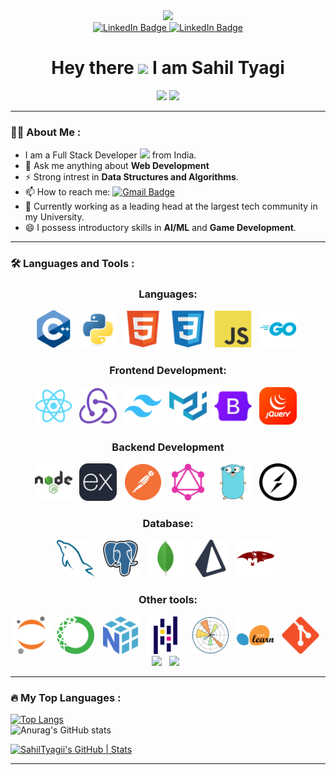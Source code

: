 <div class = "header" align = "center">
  <img src = "https://media.giphy.com/media/v1.Y2lkPTc5MGI3NjExczVqcTF0ZHRqcnlvMWtsanh5OGJ1dTkxeDBhdzR6YzQ2aDNobjFrZiZlcD12MV9naWZzX3NlYXJjaCZjdD1n/bGgsc5mWoryfgKBx1u/giphy.gif" width = 200>
</div>

<div id = "badges" align = "center">
  <a href = "https://www.linkedin.com/in/sahil-tyagi-b4a02325a/">
    <img src = "https://img.shields.io/badge/LinkedIn-blue?logo=linkedin&logoColor=white&style=for-the-badge" alt = "LinkedIn Badge">
  </a>
  <a href = "https://www.instagram.com/sahil.tyagii/">
    <img src = "https://img.shields.io/badge/Instagram-purple?logo=instagram&logoColor=white&style=for-the-badge" alt = "LinkedIn Badge">
  </a>
</div>
<!---
<div class = "views" align = "center">
  <img src="https://komarev.com/ghpvc/?username=SahilTyagii&style=flat-square&color=blue" alt=""/>
</div>
--->
<h1 align = "center">
  Hey there
  <img src="https://media.giphy.com/media/hvRJCLFzcasrR4ia7z/giphy.gif" width="30px"/>
  I am Sahil Tyagi
</h1>

<div align="center">
<!--   <img src="https://media.giphy.com/media/dWesBcTLavkZuG35MI/giphy.gif" width="600" height="300"/> -->
  <img src = "https://assets.leetcode.com/static_assets/marketing/2024-50.gif" width = 200>
  <img src = "https://assets.leetcode.com/static_assets/marketing/2024-100-new.gif" width = 200>
</div>

---

### 👨‍💻 About Me :
- I am a Full Stack Developer <img src="https://media.giphy.com/media/WUlplcMpOCEmTGBtBW/giphy.gif" width="30"> from India.
- 🌱 Ask me anything about **Web Development**
- ⚡ Strong intrest in **Data Structures and Algorithms**.
- 📫 How to reach me: <a href = "mailto:tyagi28sahil@gmail.com"><img src = "https://img.shields.io/badge/Gmail-red?logo=gmail&logoColor=white&style=for-the-badge" alt = "Gmail Badge" width = "60px"></a>
- 💙 Currently working as a leading head at the largest tech community in my University.
- 😄 I possess introductory skills in **AI/ML** and **Game Development**.
---
### 🛠️ Languages and Tools :

<div align="center">
  
  ### **Languages:**
  
  <img src = "https://github.com/devicons/devicon/blob/master/icons/cplusplus/cplusplus-original.svg" width = "60"> &nbsp;
  <img src = "https://github.com/devicons/devicon/blob/master/icons/python/python-original.svg" width = "60"> &nbsp;
  <img src = "https://github.com/devicons/devicon/blob/master/icons/html5/html5-original.svg" width = "60"> &nbsp;
  <img src = "https://github.com/devicons/devicon/blob/master/icons/css3/css3-original.svg" width = "60"> &nbsp;
  <img src = "https://github.com/devicons/devicon/blob/master/icons/javascript/javascript-original.svg" width = "60"> &nbsp;
  <img src = "https://github.com/devicons/devicon/blob/master/icons/go/go-original-wordmark.svg" width = "60"> &nbsp;

  ### **Frontend Development:**

  <img src = "https://github.com/devicons/devicon/blob/master/icons/react/react-original.svg" width = "60"> &nbsp;
  <img src = "https://github.com/devicons/devicon/blob/master/icons/redux/redux-original.svg" width = "60"> &nbsp;
  <img src = "https://github.com/devicons/devicon/blob/master/icons/tailwindcss/tailwindcss-original.svg" width = "60"> &nbsp;
  <img src = "https://github.com/devicons/devicon/blob/master/icons/materialui/materialui-original.svg" width = "60"> &nbsp;
  <img src = "https://github.com/devicons/devicon/blob/master/icons/bootstrap/bootstrap-original.svg" width = "60"> &nbsp;
  <img src = "https://github.com/tandpfun/skill-icons/blob/main/icons/JQuery.svg" width = "60"> &nbsp;

  ### **Backend Development**
  
  <img src = "https://github.com/devicons/devicon/blob/master/icons/nodejs/nodejs-original-wordmark.svg" width = "60"> &nbsp;
  <img src = "https://github.com/tandpfun/skill-icons/blob/main/icons/ExpressJS-Dark.svg" width = "60"> &nbsp;
  <img src = "https://github.com/devicons/devicon/blob/master/icons/postman/postman-original.svg" width = "60"> &nbsp;
  <img src = "https://github.com/devicons/devicon/blob/master/icons/graphql/graphql-plain.svg" width = "60"> &nbsp;
  <img src = "https://github.com/devicons/devicon/blob/master/icons/go/go-original.svg" width = "60"> &nbsp;
  <img src = "https://github.com/devicons/devicon/blob/master/icons/socketio/socketio-original.svg" width = "60"> &nbsp;
  
  ### **Database:**
  <img src = "https://github.com/devicons/devicon/blob/master/icons/mysql/mysql-original.svg" width = "60"> &nbsp;
  <img src = "https://github.com/devicons/devicon/blob/master/icons/postgresql/postgresql-original.svg" width = "60"> &nbsp;
  <img src = "https://github.com/devicons/devicon/blob/master/icons/mongodb/mongodb-original.svg" width = "60"> &nbsp;
  <img src = "https://github.com/devicons/devicon/blob/master/icons/prisma/prisma-original.svg" width = "60"> &nbsp;
  <img src = "https://github.com/devicons/devicon/blob/master/icons/mongoose/mongoose-original.svg" width = "60"> &nbsp;

  ### **Other tools:**
  
  <img src = "https://github.com/devicons/devicon/blob/master/icons/jupyter/jupyter-original.svg" width = "60"> &nbsp;
  <img src = "https://github.com/devicons/devicon/blob/master/icons/anaconda/anaconda-original.svg" width = "60"> &nbsp;
  <img src = "https://github.com/devicons/devicon/blob/master/icons/numpy/numpy-original.svg" width = "60"> &nbsp;
  <img src = "https://github.com/devicons/devicon/blob/master/icons/pandas/pandas-original.svg" width = "60"> &nbsp;
  <img src = "https://github.com/devicons/devicon/blob/master/icons/matplotlib/matplotlib-original.svg" width = "60"> &nbsp;
  <img src = "https://github.com/devicons/devicon/blob/master/icons/scikitlearn/scikitlearn-original.svg" width = "60"> &nbsp;
  <img src = "https://github.com/devicons/devicon/blob/master/icons/git/git-original.svg" width = "60"> &nbsp;
  <img src = "https://camo.githubusercontent.com/43da96a1d5e51ad5fc6d06f1d991b41b49b19357caee4d23ece59fe4d042ce8c/68747470733a2f2f7365656b6c6f676f2e636f6d2f696d616765732f472f6769746875622d6c6f676f2d324533383532343536432d7365656b6c6f676f2e636f6d2e706e67" width = "60"> &nbsp;  <img src = "https://camo.githubusercontent.com/d194301ceafc9fcbd55a6021a671d8c3d3a0fe57810b5a5126229ce1b10995c1/68747470733a2f2f75706c6f61642e77696b696d656469612e6f72672f77696b6970656469612f636f6d6d6f6e732f392f39612f56697375616c5f53747564696f5f436f64655f312e33355f69636f6e2e737667" width = "60"> &nbsp;
  
</div>

---

### 🔥 My Top Languages :

[![Top Langs](https://github-readme-stats.vercel.app/api/top-langs/?username=SahilTyagii&theme=vision-friendly-dark)](https://github.com/anuraghazra/github-readme-stats)
<br />
![Anurag's GitHub stats](https://github-readme-stats.vercel.app/api?username=SahilTyagii&show_icons=true&theme=vision-friendly-dark)

[![SahilTyagii's GitHub | Stats](https://stats.quira.sh/SahilTyagii/github?theme=dark)](https://quira.sh?utm_source=widgets&utm_campaign=SahilTyagii)

---
<!---
SahilTyagii/SahilTyagii is a ✨ special ✨ repository because its `README.md` (this file) appears on your GitHub profile.
You can click the Preview link to take a look at your changes.
--->
